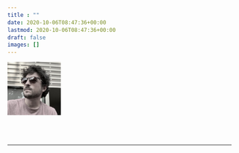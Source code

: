 ```yaml
---
title : "" 
date: 2020-10-06T08:47:36+00:00
lastmod: 2020-10-06T08:47:36+00:00
draft: false
images: []
---
```


<img src="IMG_1660 2.jpeg"  width="120" height="120" alt="Square" class="border-0 rounded-circle mr-3" style="margin-bottom: 50px;">

 -----

<br><br>
	<link rel="stylesheet" href="animation.css">
    <div id="text-container"></div>
    <script src="/animation.js"></script>
<br><br>
